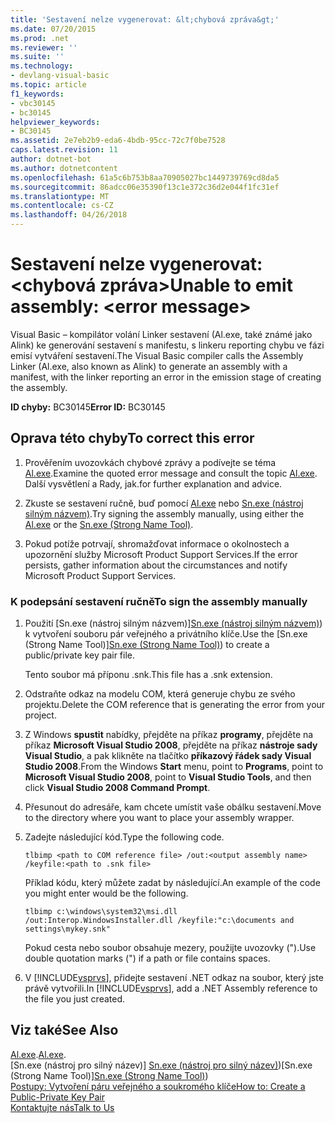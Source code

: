 ```yaml
---
title: 'Sestavení nelze vygenerovat: &lt;chybová zpráva&gt;'
ms.date: 07/20/2015
ms.prod: .net
ms.reviewer: ''
ms.suite: ''
ms.technology:
- devlang-visual-basic
ms.topic: article
f1_keywords:
- vbc30145
- bc30145
helpviewer_keywords:
- BC30145
ms.assetid: 2e7eb2b9-eda6-4bdb-95cc-72c7f0be7528
caps.latest.revision: 11
author: dotnet-bot
ms.author: dotnetcontent
ms.openlocfilehash: 61a5c6b753b8aa70905027bc1449739769cd8da5
ms.sourcegitcommit: 86adcc06e35390f13c1e372c36d2e044f1fc31ef
ms.translationtype: MT
ms.contentlocale: cs-CZ
ms.lasthandoff: 04/26/2018
---
```

# <a name="unable-to-emit-assembly-lterror-messagegt"></a><span data-ttu-id="01634-102">Sestavení nelze vygenerovat: &lt;chybová zpráva&gt;</span><span class="sxs-lookup"><span data-stu-id="01634-102">Unable to emit assembly: &lt;error message&gt;</span></span>
<span data-ttu-id="01634-103">Visual Basic – kompilátor volání Linker sestavení (Al.exe, také známé jako Alink) ke generování sestavení s manifestu, s linkeru reporting chybu ve fázi emisí vytváření sestavení.</span><span class="sxs-lookup"><span data-stu-id="01634-103">The Visual Basic compiler calls the Assembly Linker (Al.exe, also known as Alink) to generate an assembly with a manifest, with the linker reporting an error in the emission stage of creating the assembly.</span></span>  
  
 <span data-ttu-id="01634-104">**ID chyby:** BC30145</span><span class="sxs-lookup"><span data-stu-id="01634-104">**Error ID:** BC30145</span></span>  
  
## <a name="to-correct-this-error"></a><span data-ttu-id="01634-105">Oprava této chyby</span><span class="sxs-lookup"><span data-stu-id="01634-105">To correct this error</span></span>  
  
1.  <span data-ttu-id="01634-106">Prověřením uvozovkách chybové zprávy a podívejte se téma [Al.exe](../../../framework/tools/al-exe-assembly-linker.md).</span><span class="sxs-lookup"><span data-stu-id="01634-106">Examine the quoted error message and consult the topic [Al.exe](../../../framework/tools/al-exe-assembly-linker.md).</span></span> <span data-ttu-id="01634-107">Další vysvětlení a Rady, jak.</span><span class="sxs-lookup"><span data-stu-id="01634-107">for further explanation and advice.</span></span>  
  
2.  <span data-ttu-id="01634-108">Zkuste se sestavení ručně, buď pomocí [Al.exe](../../../framework/tools/al-exe-assembly-linker.md) nebo [Sn.exe (nástroj silným názvem)](../../../framework/tools/sn-exe-strong-name-tool.md).</span><span class="sxs-lookup"><span data-stu-id="01634-108">Try signing the assembly manually, using either the [Al.exe](../../../framework/tools/al-exe-assembly-linker.md) or the [Sn.exe (Strong Name Tool)](../../../framework/tools/sn-exe-strong-name-tool.md).</span></span>  
  
3.  <span data-ttu-id="01634-109">Pokud potíže potrvají, shromažďovat informace o okolnostech a upozornění služby Microsoft Product Support Services.</span><span class="sxs-lookup"><span data-stu-id="01634-109">If the error persists, gather information about the circumstances and notify Microsoft Product Support Services.</span></span>  
  
### <a name="to-sign-the-assembly-manually"></a><span data-ttu-id="01634-110">K podepsání sestavení ručně</span><span class="sxs-lookup"><span data-stu-id="01634-110">To sign the assembly manually</span></span>  
  
1.  <span data-ttu-id="01634-111">Použití [Sn.exe (nástroj silným názvem)][Sn.exe (nástroj silným názvem)](../../../framework/tools/sn-exe-strong-name-tool.md)) k vytvoření souboru pár veřejného a privátního klíče.</span><span class="sxs-lookup"><span data-stu-id="01634-111">Use the [Sn.exe (Strong Name Tool)][Sn.exe (Strong Name Tool)](../../../framework/tools/sn-exe-strong-name-tool.md)) to create a public/private key pair file.</span></span>  
  
     <span data-ttu-id="01634-112">Tento soubor má příponu .snk.</span><span class="sxs-lookup"><span data-stu-id="01634-112">This file has a .snk extension.</span></span>  
  
2.  <span data-ttu-id="01634-113">Odstraňte odkaz na modelu COM, která generuje chybu ze svého projektu.</span><span class="sxs-lookup"><span data-stu-id="01634-113">Delete the COM reference that is generating the error from your project.</span></span>  
  
3.  <span data-ttu-id="01634-114">Z Windows **spustit** nabídky, přejděte na příkaz **programy**, přejděte na příkaz **Microsoft Visual Studio 2008**, přejděte na příkaz **nástroje sady Visual Studio**, a pak klikněte na tlačítko **příkazový řádek sady Visual Studio 2008**.</span><span class="sxs-lookup"><span data-stu-id="01634-114">From the Windows **Start** menu, point to **Programs**, point to **Microsoft Visual Studio 2008**, point to **Visual Studio Tools**, and then click **Visual Studio 2008 Command Prompt**.</span></span>  
  
4.  <span data-ttu-id="01634-115">Přesunout do adresáře, kam chcete umístit vaše obálku sestavení.</span><span class="sxs-lookup"><span data-stu-id="01634-115">Move to the directory where you want to place your assembly wrapper.</span></span>  
  
5.  <span data-ttu-id="01634-116">Zadejte následující kód.</span><span class="sxs-lookup"><span data-stu-id="01634-116">Type the following code.</span></span>  
  
    ```  
    tlbimp <path to COM reference file> /out:<output assembly name> /keyfile:<path to .snk file>  
    ```  
  
     <span data-ttu-id="01634-117">Příklad kódu, který můžete zadat by následující.</span><span class="sxs-lookup"><span data-stu-id="01634-117">An example of the code you might enter would be the following.</span></span>  
  
    ```  
    tlbimp c:\windows\system32\msi.dll /out:Interop.WindowsInstaller.dll /keyfile:"c:\documents and settings\mykey.snk"  
    ```  
  
     <span data-ttu-id="01634-118">Pokud cesta nebo soubor obsahuje mezery, použijte uvozovky (").</span><span class="sxs-lookup"><span data-stu-id="01634-118">Use double quotation marks (") if a path or file contains spaces.</span></span>  
  
6.  <span data-ttu-id="01634-119">V [!INCLUDE[vsprvs](~/includes/vsprvs-md.md)], přidejte sestavení .NET odkaz na soubor, který jste právě vytvořili.</span><span class="sxs-lookup"><span data-stu-id="01634-119">In [!INCLUDE[vsprvs](~/includes/vsprvs-md.md)], add a .NET Assembly reference to the file you just created.</span></span>  
  
## <a name="see-also"></a><span data-ttu-id="01634-120">Viz také</span><span class="sxs-lookup"><span data-stu-id="01634-120">See Also</span></span>  
 
 <span data-ttu-id="01634-121">[Al.exe](../../../framework/tools/al-exe-assembly-linker.md).</span><span class="sxs-lookup"><span data-stu-id="01634-121">[Al.exe](../../../framework/tools/al-exe-assembly-linker.md).</span></span>  
 <span data-ttu-id="01634-122">[Sn.exe (nástroj pro silný název)] [Sn.exe (nástroj pro silný název)](../../../framework/tools/sn-exe-strong-name-tool.md))</span><span class="sxs-lookup"><span data-stu-id="01634-122">[Sn.exe (Strong Name Tool)][Sn.exe (Strong Name Tool)](../../../framework/tools/sn-exe-strong-name-tool.md))</span></span>  
 [<span data-ttu-id="01634-123">Postupy: Vytvoření páru veřejného a soukromého klíče</span><span class="sxs-lookup"><span data-stu-id="01634-123">How to: Create a Public-Private Key Pair</span></span>](../../../framework/app-domains/how-to-create-a-public-private-key-pair.md)  
 [<span data-ttu-id="01634-124">Kontaktujte nás</span><span class="sxs-lookup"><span data-stu-id="01634-124">Talk to Us</span></span>](/visualstudio/ide/talk-to-us)
